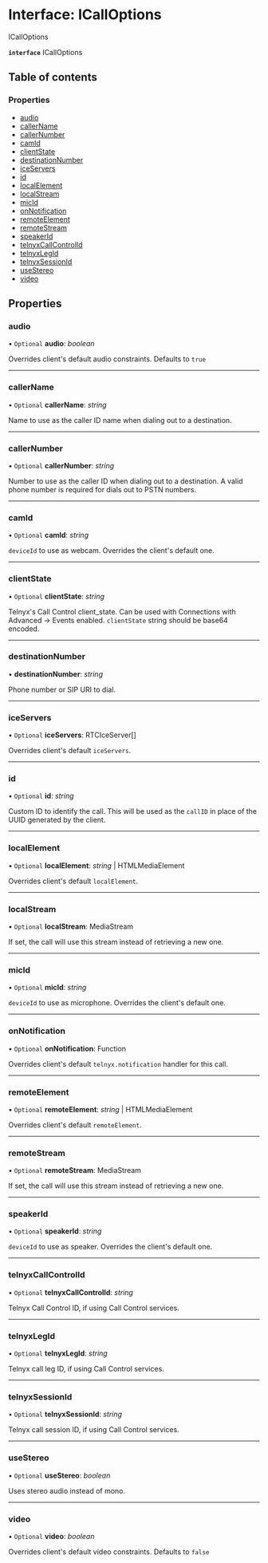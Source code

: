 # Interface: ICallOptions

ICallOptions

**`interface`** ICallOptions

## Table of contents

### Properties

- [audio](icalloptions.md#audio)
- [callerName](icalloptions.md#callername)
- [callerNumber](icalloptions.md#callernumber)
- [camId](icalloptions.md#camid)
- [clientState](icalloptions.md#clientstate)
- [destinationNumber](icalloptions.md#destinationnumber)
- [iceServers](icalloptions.md#iceservers)
- [id](icalloptions.md#id)
- [localElement](icalloptions.md#localelement)
- [localStream](icalloptions.md#localstream)
- [micId](icalloptions.md#micid)
- [onNotification](icalloptions.md#onnotification)
- [remoteElement](icalloptions.md#remoteelement)
- [remoteStream](icalloptions.md#remotestream)
- [speakerId](icalloptions.md#speakerid)
- [telnyxCallControlId](icalloptions.md#telnyxcallcontrolid)
- [telnyxLegId](icalloptions.md#telnyxlegid)
- [telnyxSessionId](icalloptions.md#telnyxsessionid)
- [useStereo](icalloptions.md#usestereo)
- [video](icalloptions.md#video)

## Properties

### audio

• `Optional` **audio**: *boolean*

Overrides client's default audio constraints. Defaults to `true`

___

### callerName

• `Optional` **callerName**: *string*

Name to use as the caller ID name when dialing out to a destination.

___

### callerNumber

• `Optional` **callerNumber**: *string*

Number to use as the caller ID when dialing out to a destination. A valid phone number is required for dials out to PSTN numbers.

___

### camId

• `Optional` **camId**: *string*

`deviceId` to use as webcam. Overrides the client's default one.

___

### clientState

• `Optional` **clientState**: *string*

Telnyx's Call Control client_state. Can be used with Connections with Advanced -> Events enabled.
`clientState` string should be base64 encoded.

___

### destinationNumber

• **destinationNumber**: *string*

Phone number or SIP URI to dial.

___

### iceServers

• `Optional` **iceServers**: RTCIceServer[]

Overrides client's default `iceServers`.

___

### id

• `Optional` **id**: *string*

Custom ID to identify the call. This will be used as the `callID` in place of the UUID generated by the client.

___

### localElement

• `Optional` **localElement**: *string* \| HTMLMediaElement

Overrides client's default `localElement`.

___

### localStream

• `Optional` **localStream**: MediaStream

If set, the call will use this stream instead of retrieving a new one.

___

### micId

• `Optional` **micId**: *string*

`deviceId` to use as microphone. Overrides the client's default one.

___

### onNotification

• `Optional` **onNotification**: Function

Overrides client's default `telnyx.notification` handler for this call.

___

### remoteElement

• `Optional` **remoteElement**: *string* \| HTMLMediaElement

Overrides client's default `remoteElement`.

___

### remoteStream

• `Optional` **remoteStream**: MediaStream

If set, the call will use this stream instead of retrieving a new one.

___

### speakerId

• `Optional` **speakerId**: *string*

`deviceId` to use as speaker. Overrides the client's default one.

___

### telnyxCallControlId

• `Optional` **telnyxCallControlId**: *string*

Telnyx Call Control ID, if using Call Control services.

___

### telnyxLegId

• `Optional` **telnyxLegId**: *string*

Telnyx call leg ID, if using Call Control services.

___

### telnyxSessionId

• `Optional` **telnyxSessionId**: *string*

Telnyx call session ID, if using Call Control services.

___

### useStereo

• `Optional` **useStereo**: *boolean*

Uses stereo audio instead of mono.

___

### video

• `Optional` **video**: *boolean*

Overrides client's default video constraints. Defaults to `false`
